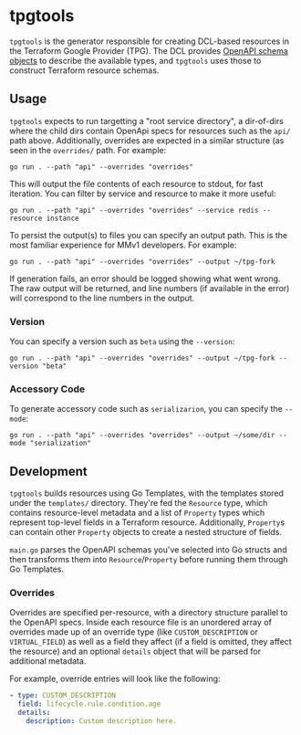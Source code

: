 # tpgtools

`tpgtools` is the generator responsible for creating DCL-based resources in the
Terraform Google Provider (TPG). The DCL provides [OpenAPI schema objects](https://swagger.io/specification/#schema-object)
to describe the available types, and `tpgtools` uses those to construct
Terraform resource schemas.

## Usage

`tpgtools` expects to run targetting a "root service directory", a dir-of-dirs
where the child dirs contain OpenApi specs for resources such as the `api/` path
above. Additionally, overrides are expected in a similar structure (as seen in
the `overrides/` path. For example:

```
go run . --path "api" --overrides "overrides"
```

This will output the file contents of each resource to stdout, for fast
iteration. You can filter by service and resource to make it more useful:

```
go run . --path "api" --overrides "overrides" --service redis --resource instance
```

To persist the output(s) to files you can specify an output path. This is the
most familiar experience for MMv1 developers. For example:

```
go run . --path "api" --overrides "overrides" --output ~/tpg-fork
```

If generation fails, an error should be logged showing what went wrong. The raw
output will be returned, and line numbers (if available in the error) will
correspond to the line numbers in the output.

### Version

You can specify a version such as `beta` using the `--version`:


```
go run . --path "api" --overrides "overrides" --output ~/tpg-fork --version "beta"
```

### Accessory Code

To generate accessory code such as `serializarion`, you can specify the `--mode`:

```
go run . --path "api" --overrides "overrides" --output ~/some/dir --mode "serialization"
```

## Development

`tpgtools` builds resources using Go Templates, with the templates stored under
the `templates/` directory. They're fed the `Resource` type, which contains
resource-level metadata and a list of `Property` types which represent top-level
fields in a Terraform resource. Additionally, `Property`s can contain other
`Property` objects to create a nested structure of fields.

`main.go` parses the OpenAPI schemas you've selected into Go structs and then
transforms them into `Resource`/`Property` before running them through Go
Templates.

### Overrides

Overrides are specified per-resource, with a directory structure parallel to the
OpenAPI specs. Inside each resource file is an unordered array of overrides made
up of an override type (like `CUSTOM_DESCRIPTION` or `VIRTUAL_FIELD`) as well as
a field they affect (if a field is omitted, they affect the resource) and an
optional `details` object that will be parsed for additional metadata.

For example, override entries will look like the following:

```yaml
- type: CUSTOM_DESCRIPTION
  field: lifecycle.rule.condition.age
  details:
    description: Custom description here.
```
